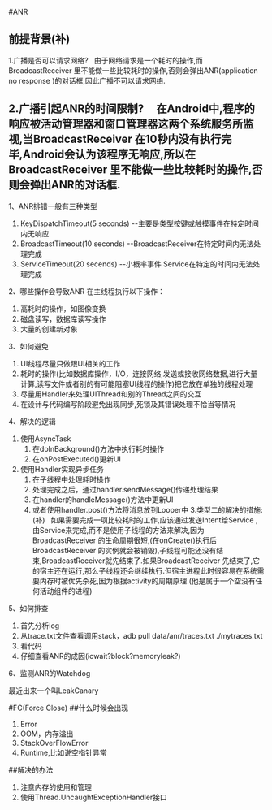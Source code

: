 #ANR


## 前提背景(补)
1.广播是否可以请求网络?
     由于网络请求是一个耗时的操作,而BroadcastReceiver 里不能做一些比较耗时的操作,否则会弹出ANR(application no response )的对话框,因此广播不可以请求网络.
     
2.广播引起ANR的时间限制? 
     在Android中,程序的响应被活动管理器和窗口管理器这两个系统服务所监视,当BroadcastReceiver 在10秒内没有执行完毕,Android会认为该程序无响应,所以在BroadcastReceiver 里不能做一些比较耗时的操作,否则会弹出ANR的对话框.
     
     
---

1、ANR排错一般有三种类型

1. KeyDispatchTimeout(5 seconds) --主要是类型按键或触摸事件在特定时间内无响应
2. BroadcastTimeout(10 seconds) --BroadcastReceiver在特定时间内无法处理完成
3. ServiceTimeout(20 secends) --小概率事件 Service在特定的时间内无法处理完成


2、哪些操作会导致ANR
在主线程执行以下操作：
1. 高耗时的操作，如图像变换
2. 磁盘读写，数据库读写操作
3. 大量的创建新对象


3、如何避免

1. UI线程尽量只做跟UI相关的工作
2. 耗时的操作(比如数据库操作，I/O，连接网络,发送或接收网络数据,进行大量计算,读写文件或者别的有可能阻塞UI线程的操作)把它放在单独的线程处理
3. 尽量用Handler来处理UIThread和别的Thread之间的交互
4. 在设计与代码编写阶段避免出现同步,死锁及其错误处理不恰当等情况


4、解决的逻辑
1. 使用AsyncTask
	1. 在doInBackground()方法中执行耗时操作
	2. 在onPostExecuted()更新UI
2. 使用Handler实现异步任务
	1. 在子线程中处理耗时操作
	2. 处理完成之后，通过handler.sendMessage()传递处理结果
	3. 在handler的handleMessage()方法中更新UI
	4. 或者使用handler.post()方法将消息放到Looper中
3.类型二的解决的措施: (补)
   如果需要完成一项比较耗时的工作,应该通过发送Intent给Service ,由Service来完成,而不是使用子线程的方法来解决,因为BroadcastReceiver 的生命周期很短,(在onCreate()执行后BroadcastReceiver 的实例就会被销毁),子线程可能还没有结束,BroadcastReceiver就先结束了.如果BroadcastReceiver 先结束了,它的宿主还在运行,那么子线程还会继续执行.但宿主进程此时很容易在系统需要内存时被优先杀死,因为根据activity的周期原理.(他是属于一个空没有任何活动组件的进程)	
	

5、如何排查

1. 首先分析log
2. 从trace.txt文件查看调用stack，adb pull data/anr/traces.txt ./mytraces.txt
3. 看代码
4. 仔细查看ANR的成因(iowait?block?memoryleak?)

6、监测ANR的Watchdog

最近出来一个叫LeakCanary

#FC(Force Close)
##什么时候会出现
1. Error
2. OOM，内存溢出
3. StackOverFlowError
4. Runtime,比如说空指针异常

##解决的办法
1. 注意内存的使用和管理
2. 使用Thread.UncaughtExceptionHandler接口

